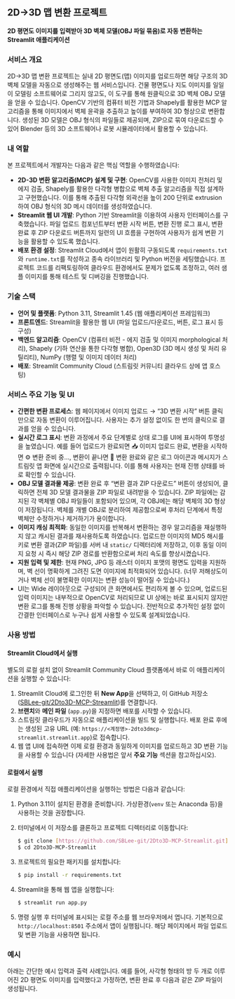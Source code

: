 ## 2D→3D 맵 변환 프로젝트

**2D 평면도 이미지를 입력받아 3D 벽체 모델(OBJ 파일 묶음)로 자동 변환하는 Streamlit 애플리케이션**

### 서비스 개요

2D→3D 맵 변환 프로젝트는 실내 2D 평면도(맵) 이미지를 업로드하면 해당 구조의 3D 벽체 모델을 자동으로 생성해주는 웹 서비스입니다. 건물 평면도나 지도 이미지를 일일이 모델링 소프트웨어로 그리지 않고도, 이 도구를 통해 원클릭으로 3D 벽체 OBJ 모델을 얻을 수 있습니다. OpenCV 기반의 컴퓨터 비전 기법과 Shapely를 활용한 MCP 알고리즘을 통해 이미지에서 벽체 윤곽을 추출하고 높이를 부여하여 3D 형상으로 변환합니다. 생성된 3D 모델은 OBJ 형식의 파일들로 제공되며, ZIP으로 묶여 다운로드할 수 있어 Blender 등의 3D 소프트웨어나 로봇 시뮬레이터에서 활용할 수 있습니다.

### 내 역할

본 프로젝트에서 개발자는 다음과 같은 핵심 역할을 수행하였습니다:

* **2D-3D 변환 알고리즘(MCP) 설계 및 구현**: OpenCV를 사용한 이미지 전처리 및 에지 검출, Shapely를 활용한 다각형 병합으로 벽체 추출 알고리즘을 직접 설계하고 구현했습니다. 이를 통해 추출된 다각형 외곽선을 높이 200 단위로 extrusion 하여 OBJ 형식의 3D 메시 데이터를 생성하였습니다.
* **Streamlit 웹 UI 개발**: Python 기반 Streamlit을 이용하여 사용자 인터페이스를 구축했습니다. 파일 업로드 컴포넌트부터 변환 시작 버튼, 변환 진행 로그 표시, 변환 완료 후 ZIP 다운로드 버튼까지 일련의 UI 흐름을 구현하여 사용자가 쉽게 변환 기능을 활용할 수 있도록 했습니다.
* **배포 환경 설정**: Streamlit Cloud에서 앱이 원활히 구동되도록 `requirements.txt`와 `runtime.txt`를 작성하고 종속 라이브러리 및 Python 버전을 세팅했습니다. 프로젝트 코드를 리팩토링하여 클라우드 환경에서도 문제가 없도록 조정하고, 여러 샘플 이미지를 통해 테스트 및 디버깅을 진행했습니다.

### 기술 스택

* **언어 및 플랫폼**: Python 3.11, Streamlit 1.45 (웹 애플리케이션 프레임워크)
* **프론트엔드**: Streamlit을 활용한 웹 UI (파일 업로드/다운로드, 버튼, 로그 표시 등 구성)
* **백엔드 알고리즘**: OpenCV (컴퓨터 비전 - 에지 검출 및 이미지 morphological 처리), Shapely (기하 연산을 통한 다각형 병합), Open3D (3D 메시 생성 및 처리 유틸리티), NumPy (행렬 및 이미지 데이터 처리)
* **배포**: Streamlit Community Cloud (스트림릿 커뮤니티 클라우드 상에 앱 호스팅)

### 서비스 주요 기능 및 UI

* **간편한 변환 프로세스**: 웹 페이지에서 이미지 업로드 → “3D 변환 시작” 버튼 클릭만으로 자동 변환이 이루어집니다. 사용자는 추가 설정 없이도 한 번의 클릭으로 결과를 얻을 수 있습니다.
* **실시간 로그 표시**: 변환 과정에서 주요 단계별로 상태 로그를 UI에 표시하여 투명성을 높였습니다. 예를 들어 업로드가 완료되면 📥 이미지 업로드 완료, 변환을 시작하면 ⚙️ 변환 준비 중..., 변환이 끝나면 🎉 변환 완료와 같은 로그 아이콘과 메시지가 스트림릿 앱 화면에 실시간으로 출력됩니다. 이를 통해 사용자는 현재 진행 상태를 바로 확인할 수 있습니다.
* **OBJ 모델 결과물 제공**: 변환 완료 후 “변환 결과 ZIP 다운로드” 버튼이 생성되어, 클릭하면 전체 3D 모델 결과물을 ZIP 파일로 내려받을 수 있습니다. ZIP 파일에는 감지된 각 벽체별 OBJ 파일들이 포함되어 있으며, 각 OBJ에는 해당 벽체의 3D 형상이 저장됩니다. 벽체를 개별 OBJ로 분리하여 제공함으로써 후처리 단계에서 특정 벽체만 수정하거나 제거하기가 용이합니다.
* **이미지 캐싱 최적화**: 동일한 이미지를 반복해서 변환하는 경우 알고리즘을 재실행하지 않고 캐시된 결과를 재사용하도록 하였습니다. 업로드한 이미지의 MD5 해시를 키로 변환 결과(ZIP 파일)를 서버 내 `static/` 디렉터리에 저장하고, 이후 동일 이미지 요청 시 즉시 해당 ZIP 경로를 반환함으로써 처리 속도를 향상시켰습니다.
* **지원 입력 및 제한**: 현재 PNG, JPG 등 래스터 이미지 포맷의 평면도 입력을 지원하며, 벽 선이 명확하게 그려진 도면 이미지에 최적화되어 있습니다. (너무 저해상도이거나 벽체 선이 불명확한 이미지는 변환 성능이 떨어질 수 있습니다.)
* UI는 Wide 레이아웃으로 구성되어 큰 화면에서도 편리하게 볼 수 있으며, 업로드된 입력 이미지는 내부적으로 OpenCV로 처리되므로 UI 상에는 바로 표시되지 않지만 변환 로그를 통해 진행 상황을 파악할 수 있습니다. 전반적으로 추가적인 설정 없이 간결한 인터페이스로 누구나 쉽게 사용할 수 있도록 설계되었습니다.

### 사용 방법

#### Streamlit Cloud에서 실행

별도의 로컬 설치 없이 Streamlit Community Cloud 플랫폼에서 바로 이 애플리케이션을 실행할 수 있습니다:

1.  Streamlit Cloud에 로그인한 뒤 **New App**을 선택하고, 이 GitHub 저장소 ([SBLee-git/2Dto3D-MCP-Streamlit](https://github.com/SBLee-git/2Dto3D-MCP-Streamlit))를 연결합니다.
2.  **브랜치**와 **메인 파일** (`app.py`)을 지정하면 배포를 시작할 수 있습니다.
3.  스트림릿 클라우드가 자동으로 애플리케이션을 빌드 및 실행합니다. 배포 완료 후에는 생성된 고유 URL (예: `https://<계정명>-2dto3dmcp-streamlit.streamlit.app`)로 접속합니다.
4.  웹 앱 UI에 접속하면 이제 로컬 환경과 동일하게 이미지를 업로드하고 3D 변환 기능을 사용할 수 있습니다 (자세한 사용법은 앞서 **주요 기능** 섹션을 참고하십시오).

#### 로컬에서 실행

로컬 환경에서 직접 애플리케이션을 실행하는 방법은 다음과 같습니다:

1.  Python 3.11이 설치된 환경을 준비합니다. 가상환경(`venv` 또는 Anaconda 등)을 사용하는 것을 권장합니다.
2.  터미널에서 이 저장소를 클론하고 프로젝트 디렉터리로 이동합니다:

    ```bash
    $ git clone [https://github.com/SBLee-git/2Dto3D-MCP-Streamlit.git](https://github.com/SBLee-git/2Dto3D-MCP-Streamlit.git)
    $ cd 2Dto3D-MCP-Streamlit
    ```
3.  프로젝트의 필요한 패키지를 설치합니다:

    ```bash
    $ pip install -r requirements.txt
    ```
4.  Streamlit을 통해 웹 앱을 실행합니다:

    ```bash
    $ streamlit run app.py
    ```
5.  명령 실행 후 터미널에 표시되는 로컬 주소를 웹 브라우저에서 엽니다. 기본적으로 `http://localhost:8501` 주소에서 앱이 실행됩니다. 해당 페이지에서 파일 업로드 및 변환 기능을 사용하면 됩니다.

### 예시

아래는 간단한 예시 입력과 출력 사례입니다.
예를 들어, 사각형 형태의 방 두 개로 이루어진 2D 평면도 이미지를 입력했다고 가정하면, 변환 완료 후 다음과 같은 ZIP 파일이 생성됩니다.
